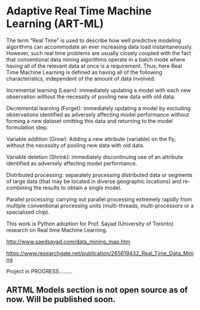 # Adaptive Real Time Machine Learning (ART-ML)

The term “Real Time” is used to describe how well predictive modeling algorithms can accommodate an ever increasing data load instantaneously. However, such real time problems are usually closely coupled with the fact that conventional data mining algorithms operate in a batch mode where having all of the relevant data at once is a requirement. Thus, here Real Time Machine Learning  is defined as having all of the following characteristics, independent of the amount of data involved: 

Incremental learning (Learn): immediately updating a model with each new observation without the necessity of pooling new data with old data.

Decremental learning (Forget): immediately updating a model by excluding observations identified as adversely affecting model performance without forming a new dataset omitting this data and returning to the model formulation step.

Variable addition (Grow): Adding a new attribute (variable) on the fly, without the necessity of pooling new data with old data.

Variable deletion (Shrink): immediately discontinuing use of an attribute identified as adversely affecting model performance.

Distributed processing: separately processing distributed data or segments of large data (that may be located in diverse geographic locations) and re-combining the results to obtain a single model.

Parallel processing: carrying out parallel processing extremely rapidly from multiple conventional processing units (multi-threads, multi-processors or a specialized chip).

This work is Python adoption for Prof. Sayad (University of Toronto) research on Real time Machine Learning.

http://www.saedsayad.com/data_mining_map.htm

https://www.researchgate.net/publication/265619432_Real_Time_Data_Mining


Project in PROGRESS.........

## ARTML Models section is not open source as of now. Will be published soon.
